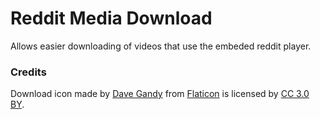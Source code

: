 # Reddit Media Download

Allows easier downloading of videos that use the embeded reddit player.

### Credits

Download icon made by [Dave Gandy](https://www.flaticon.com/authors/dave-gandy) from [Flaticon](www.flaticon.com) is licensed by [CC 3.0 BY](http://creativecommons.org/licenses/by/3.0/).